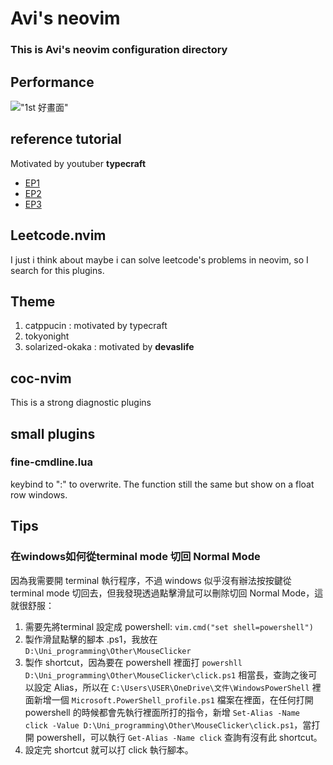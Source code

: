 # Avi's neovim

### This is Avi's neovim configuration directory

## Performance

!["1st 好畫面"](https://github.com/Avi-python/neovim_settings/assets/62063088/73bd11c2-06ed-4b19-81c8-e74668dfb022)


## reference tutorial
Motivated by youtuber <b>typecraft</b>
- [EP1](https://www.youtube.com/watch?v=zHTeCSVAFNY&t=993s&ab_channel=typecraft)
- [EP2](https://www.youtube.com/watch?v=4zyZ3sw_ulc)
- [EP3](https://www.youtube.com/watch?v=S-xzYgTLVJE)

## Leetcode.nvim
I just i think about maybe i can solve leetcode's problems in neovim, so I search for this plugins.

## Theme
1. catppucin : motivated by typecraft
2. tokyonight
3. solarized-okaka : motivated by <b>devaslife</b>

## coc-nvim
This is a strong diagnostic plugins

## small plugins

### fine-cmdline.lua

keybind to ":" to overwrite. The function still the same but show on a float row windows.

## Tips

### 在windows如何從terminal mode 切回 Normal Mode

因為我需要開 terminal 執行程序，不過 windows 似乎沒有辦法按按鍵從 terminal mode 切回去，但我發現透過點擊滑鼠可以刪除切回 Normal Mode，這就很舒服：
1. 需要先將terminal 設定成 powershell: `vim.cmd("set shell=powershell")`
2. 製作滑鼠點擊的腳本 .ps1，我放在 `D:\Uni_programming\Other\MouseClicker`
3. 製作 shortcut，因為要在 powershell 裡面打 `powershll D:\Uni_programming\Other\MouseClicker\click.ps1` 相當長，查詢之後可以設定 Alias，所以在 `C:\Users\USER\OneDrive\文件\WindowsPowerShell` 裡面新增一個 `Microsoft.PowerShell_profile.ps1` 檔案在裡面，在任何打開 powershell 的時候都會先執行裡面所打的指令，新增 `Set-Alias -Name click -Value D:\Uni_programming\Other\MouseClicker\click.ps1`，當打開 powershell，可以執行 `Get-Alias -Name click` 查詢有沒有此 shortcut。
4. 設定完 shortcut 就可以打 click 執行腳本。
